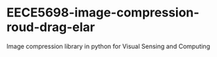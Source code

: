 # EECE5698-image-compression-roud-drag-elar
Image compression library in python for Visual Sensing and Computing
